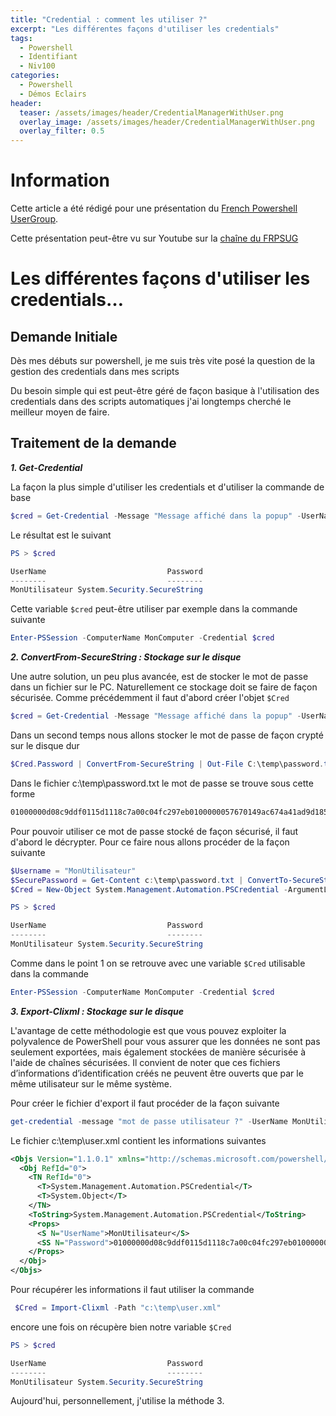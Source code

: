 ```yaml
---
title: "Credential : comment les utiliser ?"
excerpt: "Les différentes façons d'utiliser les credentials"
tags:
  - Powershell
  - Identifiant
  - Niv100
categories:
  - Powershell
  - Démos Eclairs
header:
  teaser: /assets/images/header/CredentialManagerWithUser.png
  overlay_image: /assets/images/header/CredentialManagerWithUser.png
  overlay_filter: 0.5
---
```


# Information

Cette article a été rédigé pour une présentation du [French Powershell UserGroup](https://frpsug.com).

Cette présentation peut-être vu sur Youtube sur la [chaîne du FRPSUG](https://www.youtube.com/watch?v=3OR143IPQ4o&t)

# Les différentes façons d'utiliser les credentials…

## Demande Initiale

Dès mes débuts sur powershell, je me suis très vite posé la question de la gestion des credentials dans mes scripts

Du besoin simple qui est peut-être géré de façon basique à l'utilisation des credentials dans des scripts automatiques j'ai longtemps cherché le meilleur moyen de faire.

## Traitement de la demande

___1. Get-Credential___

La façon la plus simple d'utiliser les credentials et d'utiliser la commande de base

```powershell
$cred = Get-Credential -Message "Message affiché dans la popup" -UserName MonUtilisateur
```

Le résultat est le suivant

```powershell
PS > $cred

UserName                           Password
--------                           --------
MonUtilisateur System.Security.SecureString
```

Cette variable `$cred` peut-être utiliser par exemple dans la commande suivante

```powershell
Enter-PSSession -ComputerName MonComputer -Credential $cred
```

___2. ConvertFrom-SecureString : Stockage sur le disque___

Une autre solution, un peu plus avancée, est de stocker le mot de passe dans un fichier sur le PC.
Naturellement ce stockage doit se faire de façon sécurisée.
Comme précédemment il faut d'abord créer l'objet `$Cred`

```powershell
$cred = Get-Credential -Message "Message affiché dans la popup" -UserName MonUtilisateur
```

Dans un second temps nous allons stocker le mot de passe de façon crypté sur le disque dur

```powershell
$Cred.Password | ConvertFrom-SecureString | Out-File C:\temp\password.txt
```

Dans le fichier c:\temp\password.txt le mot de passe se trouve sous cette forme

```xml
01000000d08c9ddf0115d1118c7a00c04fc297eb0100000057670149ac674a41ad9d185a8a82724b0000000002000000000010660000000100002000000093aaaf1ed598a69bbfb4cc77e81dfeb2786f26db6184538833af18054ef1a8a3000000000e800000000200002000000098c97f4f344d0159f337966d55060ad3297cae7515938457a713ddd9eaac5cdf200000003d986891fb27cb3983f798082083ac734d97d6235a186d3cc43db26f63bd44684000000018620d4739c0a26a6261e8c9867e94605cd35c61090c982999d5bb09fb54ec7d9a3499ebeb304c67720edfa37a34fe7fd4bce8fd8468dbee5081f56c81f4ce46
```

Pour pouvoir utiliser ce mot de passe stocké de façon sécurisé, il faut d'abord le décrypter. Pour ce faire nous allons procéder de la façon suivante

```powershell
$Username = "MonUtilisateur"
$SecurePassword = Get-Content c:\temp\password.txt | ConvertTo-SecureString
$Cred = New-Object System.Management.Automation.PSCredential -ArgumentList $Username,$SecurePassword
```

```powershell
PS > $cred

UserName                           Password
--------                           --------
MonUtilisateur System.Security.SecureString
```

Comme dans le point 1 on se retrouve avec une variable `$Cred` utilisable dans la commande

```powershell
Enter-PSSession -ComputerName MonComputer -Credential $cred
```

___3. Export-Clixml : Stockage sur le disque___

L'avantage de cette méthodologie est que vous pouvez exploiter la polyvalence de PowerShell pour vous assurer que les données ne sont pas seulement exportées, mais également stockées de manière sécurisée à l'aide de chaînes sécurisées. Il convient de noter que ces fichiers d’informations d’identification créés ne peuvent être ouverts que par le même utilisateur sur le même système.

Pour créer le fichier d'export il faut procéder de la façon suivante

```powershell
get-credential -message "mot de passe utilisateur ?" -UserName MonUtilisateur | Export-Clixml -Path "c:\temp\user.xml"
```

Le fichier c:\temp\user.xml contient les informations suivantes

```xml
<Objs Version="1.1.0.1" xmlns="http://schemas.microsoft.com/powershell/2004/04">
  <Obj RefId="0">
    <TN RefId="0">
      <T>System.Management.Automation.PSCredential</T>
      <T>System.Object</T>
    </TN>
    <ToString>System.Management.Automation.PSCredential</ToString>
    <Props>
      <S N="UserName">MonUtilisateur</S>
      <SS N="Password">01000000d08c9ddf0115d1118c7a00c04fc297eb0100000057670149ac674a41ad9d185a8a82724b00000000020000000000106600000001000020000000dadd8864c9b930a2eb07a6745ac4fb5711912c318c401f7e35bb91d4d1cc180b000000000e8000000002000020000000b5a862ba266c236357445b773ca38d73ed124cf82d863ac4c11e2b48d57fca4b2000000054180930ba9fd53a6c4bdd9d7f69c044c88072b0d411486bccc1ca3cca417bf440000000d6197eafe8a133235bd1b44e376c3ff02e94da9f39b7d24b9a68ef5dbd629e44180ce15c3e67830d758fa1296f60a98cb2371ef915990c921e728f44c72c4cbd</SS>
    </Props>
  </Obj>
</Objs>
```

Pour récupérer les informations il faut utiliser la commande

```powershell
 $Cred = Import-Clixml -Path "c:\temp\user.xml"
```

encore une fois on récupère bien notre variable `$Cred`

```powershell
PS > $cred

UserName                           Password
--------                           --------
MonUtilisateur System.Security.SecureString
```

Aujourd'hui, personnellement, j'utilise la méthode 3.
